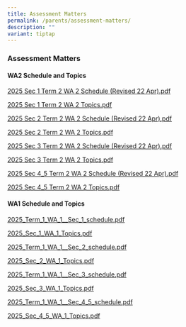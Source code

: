 ```yaml
---
title: Assessment Matters
permalink: /parents/assessment-matters/
description: ""
variant: tiptap
---
```

<h3>Assessment Matters</h3>
<h4>WA2 Schedule and Topics</h4>
<p><a href="/files/Parents/Assessment Matters/2025_Sec_1_Term_2_WA_2_Schedule__Revised_22_Apr_.pdf" rel="noopener nofollow" target="_blank">2025 Sec 1 Term 2 WA 2 Schedule (Revised 22 Apr).pdf</a>
</p>
<p><a href="/files/Parents/Assessment Matters/2025_Sec_1_WA_2_Topics.pdf" rel="noopener nofollow" target="_blank">2025 Sec 1 Term 2 WA 2 Topics.pdf</a>
</p>
<p><a href="/files/Parents/Assessment Matters/2025_Sec_2_Term_2_WA_2_Schedule__Revised_22_Apr_.pdf" rel="noopener nofollow" target="_blank">2025 Sec 2 Term 2 WA 2 Schedule (Revised 22 Apr).pdf</a>
</p>
<p><a href="/files/Parents/Assessment Matters/2025_Sec_2_WA_2_Topics.pdf" rel="noopener nofollow" target="_blank">2025 Sec 2 Term 2 WA 2 Topics.pdf</a>
</p>
<p><a href="/files/Parents/Assessment Matters/2025_Sec_3_Term_2_WA_2_Schedule__Revised_22_Apr_.pdf" rel="noopener nofollow" target="_blank">2025 Sec 3 Term 2 WA 2 Schedule (Revised 22 Apr).pdf</a>
</p>
<p><a href="/files/Parents/Assessment Matters/2025_Sec_3_WA_2_Topics.pdf" rel="noopener nofollow" target="_blank">2025 Sec 3 Term 2 WA 2 Topics.pdf</a>
</p>
<p><a href="/files/Parents/Assessment Matters/2025_Sec_4_5_Term_2_WA_2_Schedule__Revised_22_Apr_.pdf" rel="noopener nofollow" target="_blank">2025 Sec 4_5 Term 2 WA 2 Schedule (Revised 22 Apr).pdf</a>
</p>
<p><a href="/files/Parents/Assessment Matters/2025_Sec_4_5_WA_2_Topics.pdf" rel="noopener nofollow" target="_blank">2025 Sec 4_5 Term 2 WA 2 Topics.pdf</a>
</p>
<p></p>
<h4>WA1 Schedule and Topics</h4>
<p><a href="/files/Parents/Assessment Matters/2025_Term_1_WA_1__Sec_1_.pdf" rel="noopener nofollow" target="_blank">2025_Term_1_WA_1__Sec_1_schedule.pdf</a>
</p>
<p><a href="/files/Parents/Assessment Matters/2025_Sec_1_WA_1_Topics.pdf" rel="noopener nofollow" target="_blank">2025_Sec_1_WA_1_Topics.pdf</a>
</p>
<p><a href="/files/Parents/Assessment Matters/2025_Term_1_WA_1__Sec_2_.pdf" rel="noopener nofollow" target="_blank">2025_Term_1_WA_1__Sec_2_schedule.pdf</a>
</p>
<p><a href="/files/Parents/Assessment Matters/2025_Sec_2_WA_1_Topics.pdf" rel="noopener nofollow" target="_blank">2025_Sec_2_WA_1_Topics.pdf</a>
</p>
<p><a href="/files/Parents/Assessment Matters/2025_Term_1_WA_1__Sec_3___Revised_.pdf" rel="noopener nofollow" target="_blank">2025_Term_1_WA_1__Sec_3_schedule.pdf</a>
</p>
<p><a href="/files/Parents/Assessment Matters/2025_Sec_3_WA_1_Topics.pdf" rel="noopener nofollow" target="_blank">2025_Sec_3_WA_1_Topics.pdf</a>
</p>
<p><a href="/files/Parents/Assessment Matters/2025_Term_1_WA_1__Sec_4_5___Revised_.pdf" rel="noopener nofollow" target="_blank">2025_Term_1_WA_1__Sec_4_5_schedule.pdf</a>
</p>
<p><a href="/files/Parents/Assessment Matters/2025_Sec_4_5_WA_1_Topics.pdf" rel="noopener nofollow" target="_blank">2025_Sec_4_5_WA_1_Topics.pdf</a>
</p>
<h4></h4>
<p></p>